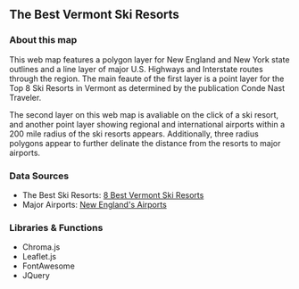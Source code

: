 ## The Best Vermont Ski Resorts

### About this map
This web map features a polygon layer for New England and New York state outlines and a line layer of major U.S. Highways and Interstate routes through the region. The main feaute of the first layer is a point layer for the Top 8 Ski Resorts in Vermont as determined by the publication Conde Nast Traveler. 

The second layer on this web map is avaliable on the click of a ski resort, and another point layer showing regional and international airports within a 200 mile radius of the ski resorts appears. Additionally, three radius polygons appear to further delinate the distance from the resorts to major airports. 

### Data Sources
* The Best Ski Resorts: <a href = "https://www.cntraveler.com/story/the-best-vermont-ski-resorts">8 Best Vermont Ski Resorts</a>
* Major Airports: <a href = "https://www.tripsavvy.com/new-england-airports-4098163">New England's Airports</a>

### Libraries & Functions
* Chroma.js
* Leaflet.js
* FontAwesome
* JQuery
